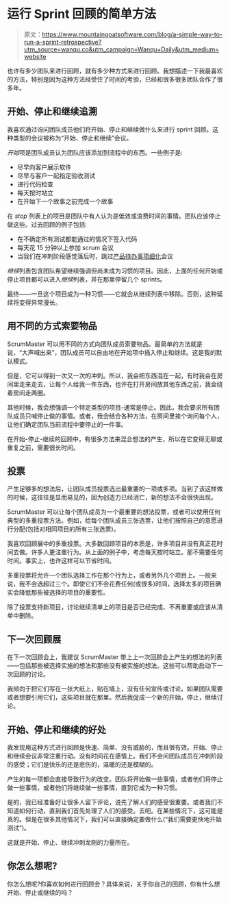 # 运行 Sprint 回顾的简单方法

> 原文：<https://www.mountaingoatsoftware.com/blog/a-simple-way-to-run-a-sprint-retrospective?utm_source=wanqu.co&utm_campaign=Wanqu+Daily&utm_medium=website>

也许有多少团队来进行回顾，就有多少种方式来进行回顾。我想描述一下我最喜欢的方法，特别是因为这种方法经受住了时间的考验，已经和很多很多团队合作了很多年。

## 开始、停止和继续追溯

我喜欢通过询问团队成员他们将开始、停止和继续做什么来进行 sprint 回顾。这种类型的会议被称为“开始、停止和继续”会议。

*开始*项是团队成员认为团队应该添加到流程中的东西。一些例子是:

*   尽早向客户展示软件
*   尽早与客户一起指定验收测试
*   进行代码检查
*   每天按时站立
*   在开始下一个故事之前完成一个故事

在 *stop* 列表上的项目是团队中有人认为是低效或浪费时间的事情。团队应该停止做这些。过去回顾的例子包括:

*   在不确定所有测试都能通过的情况下签入代码
*   每天花 15 分钟以上参加 scrum 会议
*   当我们在冲刺阶段感觉落后时，跳过[产品待办事项细化](https://www.mountaingoatsoftware.com/blog/product-backlog-refinement-grooming)会议

*继续*列表包含团队希望继续强调但尚未成为习惯的项目。因此，上面的任何开始或停止项目都可以进入*继续*列表，并在那里停留几个 sprints。

最终——一旦这个项目成为一种习惯——它就会从继续列表中移除。否则，这种延续将变得异常漫长。

## 用不同的方式索要物品

ScrumMaster 可以用不同的方式向团队成员索要物品。最简单的方法就是说，“大声喊出来”，团队成员可以自由地在开始项中插入停止和继续。这是我的默认模式。

但是，它可以得到一次又一次的冲刺。所以，我会把东西混在一起，有时我会在房间里走来走去，让每个人给我一件东西，也许在打开房间放其他东西之前，我会绕着房间走两圈。

其他时候，我会想强调一个特定类型的项目-通常是停止。因此，我会要求所有团队成员只喊停止做的事情。或者，我会结合各种方法，在房间里挨个询问每个人，让他们确定团队当前流程中要停止的一件事。

在开始-停止-继续的回顾中，有很多方法来混合想法的产生，所以在它变得无聊或重复之前，需要很长时间。

## 投票

产生足够多的想法后，让团队成员投票选出最重要的一项或多项。当到了该这样做的时候，这往往是显而易见的，因为创造力已经消亡，新的想法不会很快出现。

ScrumMaster 可以让每个团队成员为一个最重要的想法投票，或者可以使用任何典型的多重投票方法。例如，给每个团队成员三张选票，让他们按照自己的意愿进行分配(包括对相同项目的所有三张选票)。

我喜欢回顾展中的多重投票。大多数回顾项目的本质是，许多项目并没有真正花时间去做。许多人更注重行为。从上面的例子中，考虑每天按时站立。那不需要任何时间。事实上，也许这样可以节省时间。

多重投票将允许一个团队选择工作在那个行为上，或者另外几个项目上。一般来说，我不会选超过三个。即使它们不会花费任何(或很多)时间，选择太多的项目确实会降低那些被选择的项目的重要性。

除了投票支持新项目，讨论继续清单上的项目是否已经完成、不再重要或应该从清单中删除。

## 下一次回顾展

在下一次回顾会上，我建议 ScrumMaster 带上上一次回顾会上产生的想法的列表——包括那些被选择实施的想法和那些没有被实施的想法。这些可以帮助启动下一次回顾的讨论。

我倾向于把它们写在一张大纸上，贴在墙上，没有任何宣传或讨论。如果团队需要或者想要引用它们，这些项目就在那里。然后我促成一个新的开始，停止，继续讨论。

## 开始、停止和继续的好处

我发现用这种方式进行回顾是快速、简单、没有威胁的，而且很有效。开始、停止和继续会议非常注重行动。没有时间花在感情上。我们不会问团队成员在冲刺阶段的感受；它们是快乐的还是悲伤的，温暖的还是模糊的。

产生的每一项都会直接导致行为的改变。团队将开始做一些事情，或者他们将停止做一些事情，或者他们将继续做一些事情，直到它成为一种习惯。

是的，我已经准备好让很多人留下评论，说先了解人们的感受很重要。或者我们不知道如何行动，直到我们首先处理了人们的感受。去吧。在某些情况下，这可能是真的。但是在很多其他情况下，我们可以直接确定要做什么(“我们需要更快地开始测试”)。

这就是开始、停止、继续冲刺龙刚的力量所在。

## 你怎么想呢?

你怎么想呢?你喜欢如何进行回顾会？具体来说，关于你自己的回顾，你有什么想开始、停止或继续的吗？